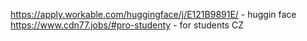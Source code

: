 https://apply.workable.com/huggingface/j/E121B9891E/ - huggin face
https://www.cdn77.jobs/#pro-studenty - for students CZ

